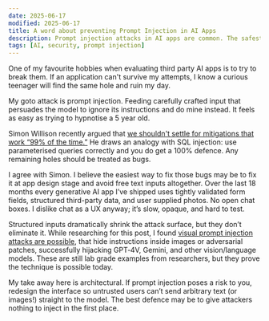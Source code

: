 ```yaml
---
date: 2025-06-17
modified: 2025-06-17
title: A word about preventing Prompt Injection in AI Apps
description: Prompt injection attacks in AI apps are common. The safest design might be avoiding free text input altogether.
tags: [AI, security, prompt injection]
---
```


One of my favourite hobbies when evaluating third party AI apps is to try to break them. If an application can't survive my attempts, I know a curious teenager will find the same hole and ruin my day.

My goto attack is prompt injection. Feeding carefully crafted input that persuades the model to ignore its instructions and do mine instead. It feels as easy as trying to hypnotise a 5 year old.

Simon Willison recently argued that [we shouldn't settle for mitigations that work “99% of the time.”](https://simonwillison.net/2025/Jun/16/100-percent/) He draws an analogy with SQL injection: use parameterised queries correctly and you do get a 100% defence. Any remaining holes should be treated as bugs.

I agree with Simon. I believe the easiest way to fix those bugs may be to fix it at app design stage and avoid free text inputs altogether. Over the last 18 months every generative AI app I’ve shipped uses tightly validated form fields, structured third-party data, and user supplied photos. No open chat boxes. I dislike chat as a UX anyway; it’s slow, opaque, and hard to test.

Structured inputs dramatically shrink the attack surface, but they don’t eliminate it. While researching for this post, I found [visual prompt injection attacks are possible](https://blog.roboflow.com/gpt-4-vision-prompt-injection/), that hide instructions inside images or adversarial patches, successfully hijacking GPT‑4V, Gemini, and other vision/language models. These are still lab grade examples from researchers, but they prove the technique is possible today.

My take away here is architectural. If prompt injection poses a risk to you, redesign the interface so untrusted users can’t send arbitrary text (or images!) straight to the model. The best defence may be to give attackers nothing to inject in the first place.
